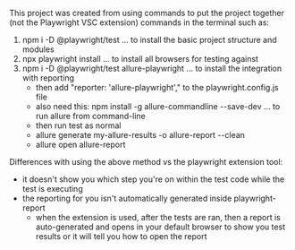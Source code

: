 This project was created from using commands to put the project together (not the Playwright VSC extension) commands in the terminal such as:

1. npm i -D @playwright/test ... to install the basic project structure and modules
2. npx playwright install ... to install all browsers for testing against
3. npm i -D @playwright/test allure-playwright ... to install the integration with reporting
     - then add "reporter: 'allure-playwright'," to the playwright.config.js file
     - also need this: npm install -g allure-commandline --save-dev ... to run allure from command-line
     - then run test as normal
     - allure generate my-allure-results -o allure-report --clean
     - allure open allure-report

Differences with using the above method vs the playwright extension tool:
- it doesn't show you which step you're on within the test code while the test is executing
- the reporting for you isn't automatically generated inside playwright-report
   - when the extension is used, after the tests are ran, then a report is auto-generated and opens in your default browser to show you test results or it will tell you how to open the report